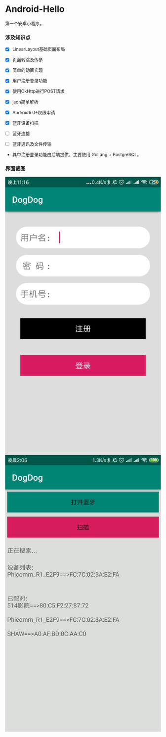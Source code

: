 # Android-Hello
第一个安卓小程序。

### 涉及知识点
- [x] LinearLayout基础页面布局
- [x] 页面转跳及传参
- [x] 简单的动画实现
- [x] 用户注册登录功能
- [x] 使用OkHttp进行POST请求
- [x] json简单解析
- [x] Android6.0+权限申请
- [x] 蓝牙设备扫描
- [ ] 蓝牙连接
- [ ] 蓝牙通讯及文件传输


* 其中注册登录功能由后端提供，主要使用 GoLang + PostgreSQL。

### 界面截图
![image](/img/1.png)
![image](/img/2.png)
